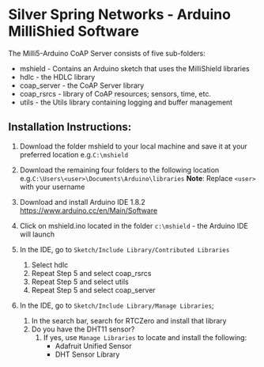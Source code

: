 # Silver Spring Networks - Arduino MilliShied Software

The Milli5-Arduino CoAP Server consists of five sub-folders:

* mshield 	- Contains an Arduino sketch that uses the MilliShield libraries
* hdlc 		- the HDLC library
* coap_server 	- the CoAP Server library
* coap_rsrcs	- library of CoAP resources; sensors, time, etc.
* utils 	- the Utils library containing logging and buffer management

## Installation Instructions:

1. Download the folder mshield to your local machine and save it at your preferred location e.g.`C:\mshield`

1. Download the remaining four folders to the following location
   e.g.`C:\Users\<user>\Documents\Arduino\libraries`
   **Note**: Replace `<user>` with your username

1. Download and install Arduino IDE 1.8.2
   https://www.arduino.cc/en/Main/Software

1. Click on mshield.ino located in the folder `c:\mshield` - the Arduino IDE will launch

1. In the IDE, go to `Sketch/Include Library/Contributed Libraries`
   1. Select hdlc
   1. Repeat Step 5 and select coap_rsrcs
   1. Repeat Step 5 and select utils
   1. Repeat Step 5 and select coap_server

1. In the IDE, go to `Sketch/Include Library/Manage Libraries`;
   1. In the search bar, search for RTCZero and install that library
   1. Do you have the DHT11 sensor?
      1. If yes, use `Manage Libraries` to locate and install the following:
			* Adafruit Unified Sensor
			* DHT Sensor Library
